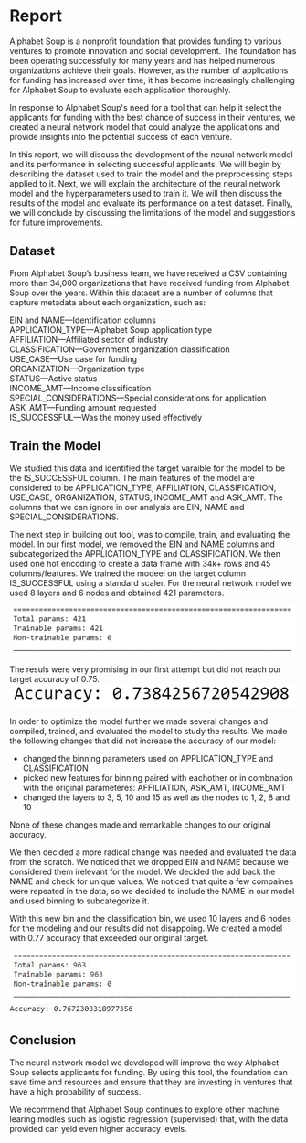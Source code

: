 # Report

Alphabet Soup is a nonprofit foundation that provides funding to various ventures to promote innovation and social development. The foundation has been operating successfully for many years and has helped numerous organizations achieve their goals. However, as the number of applications for funding has increased over time, it has become increasingly challenging for Alphabet Soup to evaluate each application thoroughly.

In response to Alphabet Soup's need for a tool that can help it select the applicants for funding with the best chance of success in their ventures, we created a neural network model that could analyze the applications and provide insights into the potential success of each venture.

In this report, we will discuss the development of the neural network model and its performance in selecting successful applicants. We will begin by describing the dataset used to train the model and the preprocessing steps applied to it. Next, we will explain the architecture of the neural network model and the hyperparameters used to train it. We will then discuss the results of the model and evaluate its performance on a test dataset. Finally, we will conclude by discussing the limitations of the model and suggestions for future improvements.

## Dataset

From Alphabet Soup’s business team, we have received a CSV containing more than 34,000 organizations that have received funding from Alphabet Soup over the years. Within this dataset are a number of columns that capture metadata about each organization, such as:

EIN and NAME—Identification columns<br />
APPLICATION_TYPE—Alphabet Soup application type<br />
AFFILIATION—Affiliated sector of industry<br />
CLASSIFICATION—Government organization classification<br />
USE_CASE—Use case for funding<br />
ORGANIZATION—Organization type<br />
STATUS—Active status<br />
INCOME_AMT—Income classification<br />
SPECIAL_CONSIDERATIONS—Special considerations for application<br />
ASK_AMT—Funding amount requested<br />
IS_SUCCESSFUL—Was the money used effectively<br />

## Train the Model


We studied this data and identified the target varaible for the model to be the IS_SUCCESSFUL column.
The main features of the model are considered to be APPLICATION_TYPE, AFFILIATION, CLASSIFICATION, USE_CASE, ORGANIZATION, STATUS, INCOME_AMT and ASK_AMT.
The columns that we can ignore in our analysis are EIN, NAME and SPECIAL_CONSIDERATIONS.

The next step in building out tool, was to compile, train, and evaluating the model.
In our first model, we removed the EIN and NAME columns and subcategorized the APPLICATION_TYPE and CLASSIFICATION. We then used one hot encoding to create a data frame with 34k+ rows and 45 columns/features. 
We trained the modeel on the target column IS_SUCCESSFUL using a standard scaler.
For the neural network model we used 8 layers and 6 nodes and obtained 421 parameters.<br />

![plot](https://github.com/nico555c/deep-learning-challenge/blob/main/Starter_Code/1stparam.JPG)

The resuls were very promising in our first attempt but did not reach our target accuracy of 0.75.
![plot](https://github.com/nico555c/deep-learning-challenge/blob/main/Starter_Code/1stacc.JPG)

In order to optimize the model further we made several changes and compiled, trained, and evaluated the model to study the results.
We made the following changes that did not increase the accuracy of our model:
* changed the binning parameters used on APPLICATION_TYPE and CLASSIFICATION
* picked new features for binning paired with eachother or in combnation with the original parameteres: AFFILIATION, ASK_AMT, INCOME_AMT
* changed the layers to 3, 5, 10 and 15 as well as the nodes to 1, 2, 8 and 10

None of these changes made and remarkable changes to our original accuracy.

We then decided a more radical change was needed and evaluated the data from the scratch.
We noticed that we dropped EIN and NAME because we considered them irelevant for the model. We decided the add back the NAME and check for unique values. We noticed that quite a few compaines were repeated in the data, so we decided to include the NAME in our model and used binning to subcategorize it.

With this new bin and the classification bin, we used 10 layers and 6 nodes for the modeling and our results did not disappoing.
We created a model with 0.77 accuracy that exceeded our original target.<br />

![plot](https://github.com/nico555c/deep-learning-challenge/blob/main/Starter_Code/optimparam.JPG)
![plot](https://github.com/nico555c/deep-learning-challenge/blob/main/Starter_Code/optimacc.JPG)

## Conclusion

The neural network model we developed will improve the way Alphabet Soup selects applicants for funding. By using this tool, the foundation can save time and resources and ensure that they are investing in ventures that have a high probability of success.

We recommend that Alphabet Soup continues to explore other machine learing modles such as logistic regression (supervised) that, with the data provided can yeld even higher accuracy levels.



